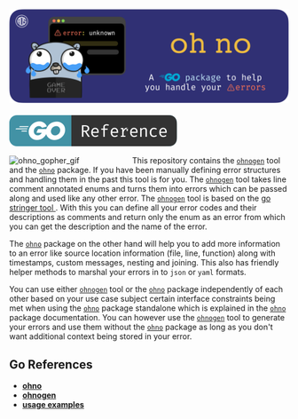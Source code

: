 ![ohno_banner](./assets/ohno_banner.png)
---

[![godoc_badge](./assets/go_ref_badge.svg)](https://pkg.go.dev/github.com/A-0-5/ohno)

<img align="left" src="./assets/ohno_gopher.gif" width=44% alt="ohno_gopher_gif"> This repository contains the [`ohnogen`](https://pkg.go.dev/github.com/A-0-5/ohno/cmd/ohnogen) tool and the [`ohno`](https://pkg.go.dev/github.com/A-0-5/ohno/pkg/ohno) package. If you have been manually defining error structures and handling them in the past this tool is for you. The [`ohnogen`](https://pkg.go.dev/github.com/A-0-5/ohno/cmd/ohnogen) tool takes line comment annotated enums and turns them into errors which can be passed along and used like any other error. The [`ohnogen`](https://pkg.go.dev/github.com/A-0-5/ohno/cmd/ohnogen) tool is based on the [ go stringer tool ](https://pkg.go.dev/golang.org/x/tools/cmd/stringer) . With this you can define all your error codes and their descriptions as comments and return only the enum as an error from which you can get the description and the name of the error. 


The [`ohno`](https://pkg.go.dev/github.com/A-0-5/ohno/pkg/ohno) package on the other hand will help you to add more information to an error like source location information (file, line, function) along with timestamps, custom messages, nesting and joining. This also has friendly helper methods to marshal your errors in to `json` or `yaml` formats.

You can use either [`ohnogen`](https://pkg.go.dev/github.com/A-0-5/ohno/cmd/ohnogen) tool or the [`ohno`](https://pkg.go.dev/github.com/A-0-5/ohno/pkg/ohno) package independently of each other based on your use case subject certain interface constraints being met when using the [`ohno`](https://pkg.go.dev/github.com/A-0-5/ohno/pkg/ohno) package standalone which is explained in the [`ohno`](https://pkg.go.dev/github.com/A-0-5/ohno/pkg/ohno) package documentation. You can however use the [`ohnogen`](https://pkg.go.dev/github.com/A-0-5/ohno/cmd/ohnogen) tool to generate your errors and use them without the [`ohno`](https://pkg.go.dev/github.com/A-0-5/ohno/pkg/ohno) package as long as you don't want additional context being stored in your error.

## Go References

- **[ohno](https://pkg.go.dev/github.com/A-0-5/ohno/pkg/ohno)**
- **[ohnogen](https://pkg.go.dev/github.com/A-0-5/ohno/cmd/ohnogen)**
- **[usage examples](https://pkg.go.dev/github.com/A-0-5/ohno/examples)**
